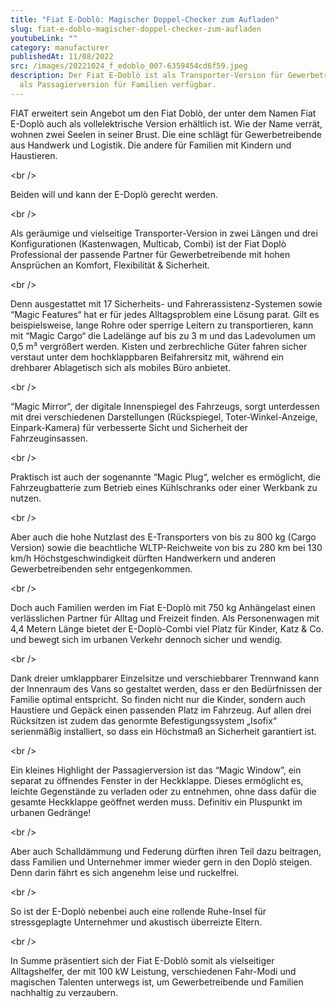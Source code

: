 ```yaml
---
title: "Fiat E-Doblò: Magischer Doppel-Checker zum Aufladen"
slug: fiat-e-doblo-magischer-doppel-checker-zum-aufladen
youtubeLink: ""
category: manufacturer
publishedAt: 11/08/2022
src: /images/20221024_f_edoblo_007-6359454cd6f59.jpeg
description: Der Fiat E-Doblò ist als Transporter-Version für Gewerbetreibende &
  als Passagierversion für Familien verfügbar.
---
```

FIAT erweitert sein Angebot um den Fiat Doblò, der unter dem Namen Fiat E-Doplò auch als vollelektrische Version erhältlich ist. Wie der Name verrät, wohnen zwei Seelen in seiner Brust. Die eine schlägt für Gewerbetreibende aus Handwerk und Logistik. Die andere für Familien mit Kindern und Haustieren.

<﻿br />

Beiden will und kann der E-Doplò gerecht werden.

<﻿br />

Als geräumige und vielseitige Transporter-Version in zwei Längen und drei Konfigurationen (Kastenwagen, Multicab, Combi) ist der Fiat Doplò Professional der passende Partner für Gewerbetreibende mit hohen Ansprüchen an Komfort, Flexibilität & Sicherheit.

<﻿br />

Denn ausgestattet mit 17 Sicherheits- und Fahrerassistenz-Systemen sowie “Magic Features“ hat er für jedes Alltagsproblem eine Lösung parat. Gilt es beispielsweise, lange Rohre oder sperrige Leitern zu transportieren, kann mit “Magic Cargo“ die Ladelänge auf bis zu 3 m und das Ladevolumen um 0,5 m³ vergrößert werden. Kisten und zerbrechliche Güter fahren sicher verstaut unter dem hochklappbaren Beifahrersitz mit, während ein drehbarer Ablagetisch sich als mobiles Büro anbietet.

<﻿br />

“Magic Mirror“, der digitale Innenspiegel des Fahrzeugs, sorgt unterdessen mit drei verschiedenen Darstellungen (Rückspiegel, Toter-Winkel-Anzeige, Einpark-Kamera) für verbesserte Sicht und Sicherheit der Fahrzeuginsassen.

<﻿br />

Praktisch ist auch der sogenannte “Magic Plug“, welcher es ermöglicht, die Fahrzeugbatterie zum Betrieb eines Kühlschranks oder einer Werkbank zu nutzen.

<﻿br />

Aber auch die hohe Nutzlast des E-Transporters von bis zu 800 kg (Cargo Version) sowie die beachtliche WLTP-Reichweite von bis zu 280 km bei 130 km/h Höchstgeschwindigkeit dürften Handwerkern und anderen Gewerbetreibenden sehr entgegenkommen.

<﻿br />

Doch auch Familien werden im Fiat E-Doplò mit 750 kg Anhängelast einen verlässlichen Partner für Alltag und Freizeit finden. Als Personenwagen mit 4,4 Metern Länge bietet der E-Doplò-Combi viel Platz für Kinder, Katz & Co. und bewegt sich im urbanen Verkehr dennoch sicher und wendig. 

<﻿br />

Dank dreier umklappbarer Einzelsitze und verschiebbarer Trennwand kann der Innenraum des Vans so gestaltet werden, dass er den Bedürfnissen der Familie optimal entspricht. So finden nicht nur die Kinder, sondern auch Haustiere und Gepäck einen passenden Platz im Fahrzeug. Auf allen drei Rücksitzen ist zudem das genormte Befestigungssystem „Isofix“ serienmäßig installiert, so dass ein Höchstmaß an Sicherheit garantiert ist.

<﻿br />

Ein kleines Highlight der Passagierversion ist das “Magic Window”, ein separat zu öffnendes Fenster in der Heckklappe. Dieses ermöglicht es, leichte Gegenstände zu verladen oder zu entnehmen, ohne dass dafür die gesamte Heckklappe geöffnet werden muss. Definitiv ein Pluspunkt im urbanen Gedränge!

<﻿br />

Aber auch Schalldämmung und Federung dürften ihren Teil dazu beitragen, dass Familien und Unternehmer immer wieder gern in den Doplò steigen. Denn darin fährt es sich angenehm leise und ruckelfrei.

<﻿br />

So ist der E-Doplò nebenbei auch eine rollende Ruhe-Insel für stressgeplagte Unternehmer und akustisch überreizte Eltern.

<﻿br />

In Summe präsentiert sich der Fiat E-Doblò somit als vielseitiger Alltagshelfer, der mit 100 kW Leistung, verschiedenen Fahr-Modi und magischen Talenten unterwegs ist, um Gewerbetreibende und Familien nachhaltig zu verzaubern.